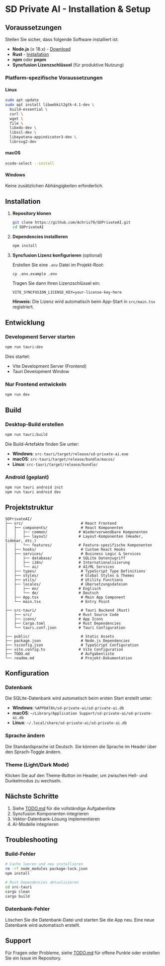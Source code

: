 # SD Private AI - Installation & Setup

## Voraussetzungen

Stellen Sie sicher, dass folgende Software installiert ist:

- **Node.js** (≥ 18.x) - [Download](https://nodejs.org/)
- **Rust** - [Installation](https://www.rust-lang.org/tools/install)
- **npm** oder **pnpm**
- **Syncfusion Lizenzschlüssel** (für produktive Nutzung)

### Platform-spezifische Voraussetzungen

#### Linux
```bash
sudo apt update
sudo apt install libwebkit2gtk-4.1-dev \
  build-essential \
  curl \
  wget \
  file \
  libxdo-dev \
  libssl-dev \
  libayatana-appindicator3-dev \
  librsvg2-dev
```

#### macOS
```bash
xcode-select --install
```

#### Windows
Keine zusätzlichen Abhängigkeiten erforderlich.

## Installation

1. **Repository klonen**
   ```bash
   git clone https://github.com/Achris79/SDPrivateAI.git
   cd SDPrivateAI
   ```

2. **Dependencies installieren**
   ```bash
   npm install
   ```

3. **Syncfusion Lizenz konfigurieren** (optional)
   
   Erstellen Sie eine `.env` Datei im Projekt-Root:
   ```bash
   cp .env.example .env
   ```
   
   Tragen Sie dann Ihren Lizenzschlüssel ein:
   ```
   VITE_SYNCFUSION_LICENSE_KEY=your-license-key-here
   ```
   
   **Hinweis:** Die Lizenz wird automatisch beim App-Start in `src/main.tsx` registriert.

## Entwicklung

### Development Server starten
```bash
npm run tauri:dev
```

Dies startet:
- Vite Development Server (Frontend)
- Tauri Development Window

### Nur Frontend entwickeln
```bash
npm run dev
```

## Build

### Desktop-Build erstellen
```bash
npm run tauri:build
```

Die Build-Artefakte finden Sie unter:
- **Windows**: `src-tauri/target/release/sd-private-ai.exe`
- **macOS**: `src-tauri/target/release/bundle/macos/`
- **Linux**: `src-tauri/target/release/bundle/`

### Android (geplant)
```bash
npm run tauri android init
npm run tauri android dev
```

## Projektstruktur

```
SDPrivateAI/
├── src/                          # React Frontend
│   ├── components/               # React Komponenten
│   │   ├── common/              # Wiederverwendbare Komponenten
│   │   ├── layout/              # Layout-Komponenten (Header, Sidebar, etc.)
│   │   └── features/            # Feature-spezifische Komponenten
│   ├── hooks/                    # Custom React Hooks
│   ├── services/                 # Business Logic & Services
│   │   ├── database/            # SQLite Datenzugriff
│   │   ├── i18n/                # Internationalisierung
│   │   └── ai/                  # AI/ML Services
│   ├── types/                    # TypeScript Type Definitions
│   ├── styles/                   # Global Styles & Themes
│   ├── utils/                    # Utility Functions
│   ├── locales/                  # Übersetzungsdateien
│   │   ├── en/                  # Englisch
│   │   └── de/                  # Deutsch
│   ├── App.tsx                   # Main App Component
│   └── main.tsx                  # Entry Point
│
├── src-tauri/                    # Tauri Backend (Rust)
│   ├── src/                     # Rust Source Code
│   ├── icons/                   # App Icons
│   ├── Cargo.toml               # Rust Dependencies
│   └── tauri.conf.json          # Tauri Configuration
│
├── public/                       # Static Assets
├── package.json                  # Node.js Dependencies
├── tsconfig.json                 # TypeScript Configuration
├── vite.config.ts               # Vite Configuration
├── TODO.md                       # Aufgabenliste
└── readme.md                     # Projekt-Dokumentation
```

## Konfiguration

### Datenbank
Die SQLite-Datenbank wird automatisch beim ersten Start erstellt unter:
- **Windows**: `%APPDATA%/sd-private-ai/sd-private-ai.db`
- **macOS**: `~/Library/Application Support/sd-private-ai/sd-private-ai.db`
- **Linux**: `~/.local/share/sd-private-ai/sd-private-ai.db`

### Sprache ändern
Die Standardsprache ist Deutsch. Sie können die Sprache im Header über den Sprach-Toggle ändern.

### Theme (Light/Dark Mode)
Klicken Sie auf den Theme-Button im Header, um zwischen Hell- und Dunkelmodus zu wechseln.

## Nächste Schritte

1. Siehe [TODO.md](./TODO.md) für die vollständige Aufgabenliste
2. Syncfusion Komponenten integrieren
3. Vektor-Datenbank-Lösung implementieren
4. AI-Modelle integrieren

## Troubleshooting

### Build-Fehler
```bash
# Cache leeren und neu installieren
rm -rf node_modules package-lock.json
npm install

# Rust Dependencies aktualisieren
cd src-tauri
cargo clean
cargo build
```

### Datenbank-Fehler
Löschen Sie die Datenbank-Datei und starten Sie die App neu. Eine neue Datenbank wird automatisch erstellt.

## Support

Für Fragen oder Probleme, siehe [TODO.md](./TODO.md) für offene Punkte oder erstellen Sie ein Issue im Repository.
